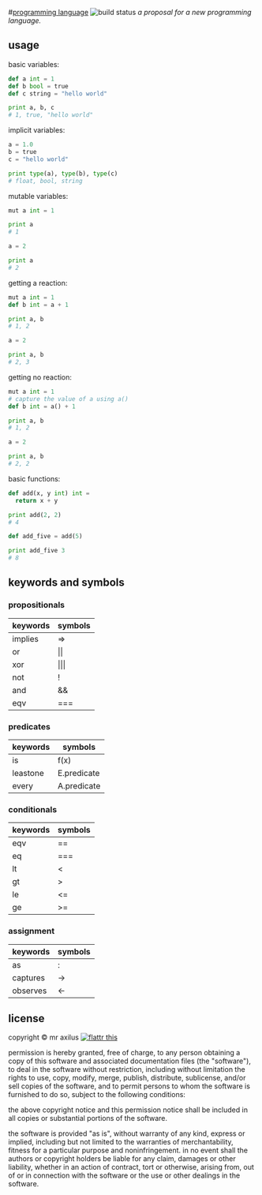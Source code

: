 #[programming language][1] ![build status][2]
*a proposal for a new programming language.*

## usage
basic variables:
```python
def a int = 1
def b bool = true
def c string = "hello world"

print a, b, c
# 1, true, "hello world"
```

implicit variables:
```python
a = 1.0
b = true
c = "hello world"

print type(a), type(b), type(c)
# float, bool, string
```

mutable variables:
```python
mut a int = 1

print a
# 1 

a = 2

print a
# 2 
```

getting a reaction:
```python
mut a int = 1
def b int = a + 1

print a, b
# 1, 2

a = 2

print a, b
# 2, 3
```

getting no reaction:
```python
mut a int = 1
# capture the value of a using a()
def b int = a() + 1

print a, b
# 1, 2

a = 2

print a, b
# 2, 2
```

basic functions:
```python
def add(x, y int) int =
  return x + y

print add(2, 2)
# 4

def add_five = add(5)

print add_five 3
# 8

```

## keywords and symbols
### propositionals
<table>
    <thead>
        <tr> <th>keywords</th> <th>symbols</th>    </tr>
    </thead>
    <tbody>
        <tr> <td>implies</td>  <td>=></td>         </tr>
        <tr> <td>or</td>       <td>||</td>         </tr>
        <tr> <td>xor</td>      <td>|||</td>        </tr>
        <tr> <td>not</td>      <td>!</td>          </tr>
        <tr> <td>and</td>      <td>&amp;&amp;</td> </tr>
        <tr> <td>eqv</td>      <td>===</td>        </tr>
    </tbody>
</table>

### predicates
<table>
    <thead>
        <tr> <th>keywords</th>  <th>symbols</th>     </tr>
    </thead>
    <tbody>
        <tr> <td>is</td>        <td>f(x)</td>        </tr>
        <tr> <td>leastone</td>  <td>E.predicate</td> </tr>
        <tr> <td>every</td>     <td>A.predicate</td> </tr>
    </tbody>
</table>

### conditionals
<table>
    <thead>
        <tr> <th>keywords</th> <th>symbols</th> </tr>
    </thead>
    <tbody>
        <tr> <td>eqv</td>      <td>==</td>      </tr>
        <tr> <td>eq</td>       <td>===</td>     </tr>
        <tr> <td>lt</td>       <td>&lt;</td>    </tr>
        <tr> <td>gt</td>       <td>&gt;</td>    </tr>
        <tr> <td>le</td>       <td>&lt;=</td>   </tr>
        <tr> <td>ge</td>       <td>&gt;=</td>   </tr>
    </tbody>
</table>

### assignment
<table>
    <thead>
        <tr> <th>keywords</th> <th>symbols</th> </tr>
    </thead>
    <tbody>
        <tr> <td>as</td>       <td>:</td>       </tr>
        <tr> <td>captures</td> <td>-&gt;</td>   </tr>
        <tr> <td>observes</td> <td>&lt;-</td>   </tr>
    </tbody>
</table>

## license
copyright © mr axilus [![flattr this][3]][4]

permission is hereby granted, free of charge, to any person obtaining a copy of
this software and associated documentation files (the "software"), to deal in
the software without restriction, including without limitation the rights to
use, copy, modify, merge, publish, distribute, sublicense, and/or sell copies of
the software, and to permit persons to whom the software is furnished to do so,
subject to the following conditions:

the above copyright notice and this permission notice shall be included in all
copies or substantial portions of the software.

the software is provided "as is", without warranty of any kind, express or
implied, including but not limited to the warranties of merchantability, fitness
for a particular purpose and noninfringement. in no event shall the authors or
copyright holders be liable for any claim, damages or other liability, whether
in an action of contract, tort or otherwise, arising from, out of or in
connection with the software or the use or other dealings in the software.

[1]: mraxil.us "programming language"
[2]: https://secure.travis-ci.org/mraxilus/programming-language.png?branch=master
[3]: http://api.flattr.com/button/flattr-badge-large.png
[4]: https://flattr.com/profile/mraxilus

